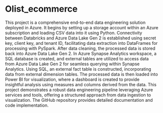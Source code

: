 # Olist_ecommerce

This project is a comprehensive end-to-end data engineering solution deployed in Azure. It begins by setting up a storage account within an Azure subscription and loading CSV data into it using Python. Connectivity between Databricks and Azure Data Lake Gen 2 is established using secret key, client key, and tenant ID, facilitating data extraction into DataFrames for processing with PySpark. After data cleaning, the processed data is stored back into Azure Data Lake Gen 2. In Azure Synapse Analytics workspace, a SQL database is created, and external tables are utilized to access data from Azure Data Lake Gen 2 for seamless querying within Synapse Analytics. Using SQL, an external fact table is constructed, incorporating data from external dimension tables. The processed data is then loaded into Power BI for visualization, where a dashboard is created to provide insightful analysis using measures and columns derived from the data. This project demonstrates a robust data engineering pipeline leveraging Azure services and tools, offering a structured approach from data ingestion to visualization. The GitHub repository provides detailed documentation and code implementation.

